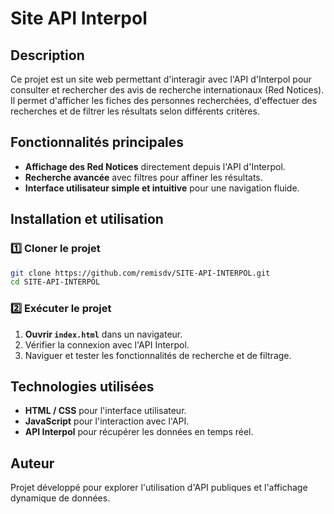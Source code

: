 # Site API Interpol

## Description
Ce projet est un site web permettant d'interagir avec l'API d'Interpol pour consulter et rechercher des avis de recherche internationaux (Red Notices). Il permet d'afficher les fiches des personnes recherchées, d'effectuer des recherches et de filtrer les résultats selon différents critères.

## Fonctionnalités principales
- **Affichage des Red Notices** directement depuis l'API d'Interpol.
- **Recherche avancée** avec filtres pour affiner les résultats.
- **Interface utilisateur simple et intuitive** pour une navigation fluide.

## Installation et utilisation

### 1️⃣ Cloner le projet
```bash
git clone https://github.com/remisdv/SITE-API-INTERPOL.git
cd SITE-API-INTERPOL
```

### 2️⃣ Exécuter le projet
1. **Ouvrir `index.html`** dans un navigateur.
2. Vérifier la connexion avec l'API Interpol.
3. Naviguer et tester les fonctionnalités de recherche et de filtrage.

## Technologies utilisées
- **HTML / CSS** pour l'interface utilisateur.
- **JavaScript** pour l'interaction avec l'API.
- **API Interpol** pour récupérer les données en temps réel.

## Auteur
Projet développé pour explorer l'utilisation d'API publiques et l'affichage dynamique de données.

